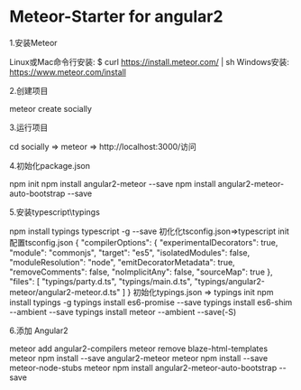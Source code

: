 # Meteor-Starter for angular2

1.安装Meteor

Linux或Mac命令行安装:
  $ curl https://install.meteor.com/ | sh
Windows安装:
  https://www.meteor.com/install
  
2.创建项目

  meteor create socially
  
3.运行项目

  cd socially => meteor => http://localhost:3000/访问
  
4.初始化package.json

  npm init
  npm install angular2-meteor --save
  npm install angular2-meteor-auto-bootstrap --save
  
5.安装typescript\typings

  npm install typings typescript -g --save
  初化化tsconfig.json=>typescript init
  配置tsconfig.json
    {
    "compilerOptions": {
     "experimentalDecorators": true,
      "module": "commonjs",
      "target": "es5",
      "isolatedModules": false,
      "moduleResolution": "node",
      "emitDecoratorMetadata": true,
      "removeComments": false,
      "noImplicitAny": false,
    "sourceMap": true
    },
    "files": [
      "typings/party.d.ts",
      "typings/main.d.ts",
      "typings/angular2-meteor/angular2-meteor.d.ts"
    ]
  }
初始化typings.json => typings init
  npm install typings -g
  typings install es6-promise --save
  typings install es6-shim --ambient --save
  typings install meteor --ambient --save(-S)

6.添加 Angular2

  meteor add angular2-compilers
  meteor remove blaze-html-templates
  meteor npm install --save angular2-meteor
  meteor npm install --save meteor-node-stubs
  meteor npm install angular2-meteor-auto-bootstrap --save
  
  
